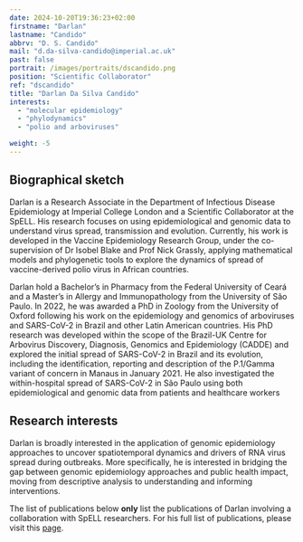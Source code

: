 ```yaml
---
date: 2024-10-20T19:36:23+02:00
firstname: "Darlan"
lastname: "Candido"
abbrv: "D. S. Candido"
mail: "d.da-silva-candido@imperial.ac.uk"
past: false
portrait: /images/portraits/dscandido.png
position: "Scientific Collaborator"
ref: "dscandido"
title: "Darlan Da Silva Candido"
interests:
  - "molecular epidemiology"
  - "phylodynamics"
  - "polio and arboviruses"

weight: -5
---
```


## Biographical sketch

Darlan is a Research Associate in the Department of Infectious Disease Epidemiology at Imperial College London and a Scientific Collaborator at the SpELL. His research focuses on using epidemiological and genomic data to understand virus spread, transmission and evolution. Currently, his work is developed in the Vaccine Epidemiology Research Group, under the co-supervision of Dr Isobel Blake and Prof Nick Grassly, applying mathematical models and phylogenetic tools to explore the dynamics of spread of vaccine-derived polio virus in African countries.

Darlan hold a Bachelor’s in Pharmacy from the Federal University of Ceará and a Master’s in Allergy and Immunopathology from the University of São Paulo. In 2022, he was awarded a PhD in Zoology from the University of Oxford following his work on the epidemiology and genomics of arboviruses and SARS-CoV-2 in Brazil and other Latin American countries. His PhD research was developed within the scope of the Brazil-UK Centre for Arbovirus Discovery, Diagnosis, Genomics and Epidemiology (CADDE) and explored the initial spread of SARS-CoV-2 in Brazil and its evolution, including the identification, reporting and description of the P.1/Gamma variant of concern in Manaus in January 2021. He also investigated the within-hospital spread of SARS-CoV-2 in São Paulo using both epidemiological and genomic data from patients and healthcare workers

## Research interests

Darlan is broadly interested in the application of genomic epidemiology approaches to uncover spatiotemporal dynamics and drivers of RNA virus spread during outbreaks. More specifically, he is interested in bridging the gap between genomic epidemiology approaches and public health impact, moving from descriptive analysis to understanding and informing interventions.

The list of publications below **only** list the publications of Darlan involving a collaboration with SpELL researchers. For his full list of publications, please visit this [page](https://scholar.google.com/citations?user=l6yEbXIAAAAJ&hl=en).

